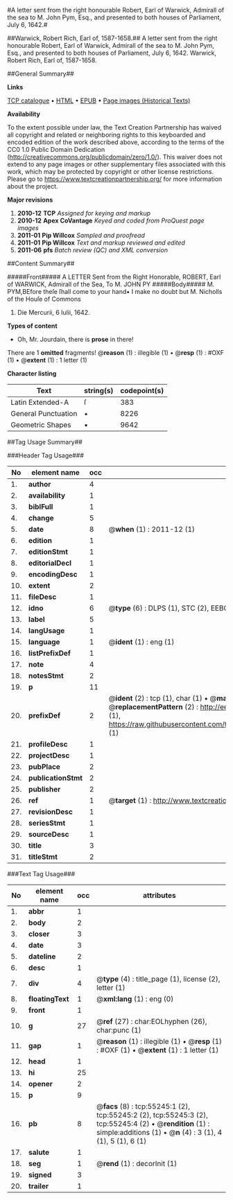 #A letter sent from the right honourable Robert, Earl of Warwick, Admirall of the sea to M. John Pym, Esq., and presented to both houses of Parliament, July 6, 1642.#

##Warwick, Robert Rich, Earl of, 1587-1658.##
A letter sent from the right honourable Robert, Earl of Warwick, Admirall of the sea to M. John Pym, Esq., and presented to both houses of Parliament, July 6, 1642.
Warwick, Robert Rich, Earl of, 1587-1658.

##General Summary##

**Links**

[TCP catalogue](http://www.ota.ox.ac.uk/tcp/)  • 
[HTML](http://tei.it.ox.ac.uk/tcp/Texts-HTML/free/A65/A65210.html)  • 
[EPUB](http://tei.it.ox.ac.uk/tcp/Texts-EPUB/free/A65/A65210.epub) • 
[Page images (Historical Texts)](https://historicaltexts.jisc.ac.uk/eebo-12158976e)

**Availability**

To the extent possible under law, the Text Creation Partnership has waived all copyright and related or neighboring rights to this keyboarded and encoded edition of the work described above, according to the terms of the CC0 1.0 Public Domain Dedication (http://creativecommons.org/publicdomain/zero/1.0/). This waiver does not extend to any page images or other supplementary files associated with this work, which may be protected by copyright or other license restrictions. Please go to https://www.textcreationpartnership.org/ for more information about the project.

**Major revisions**

1. __2010-12__ __TCP__ *Assigned for keying and markup*
1. __2010-12__ __Apex CoVantage__ *Keyed and coded from ProQuest page images*
1. __2011-01__ __Pip Willcox__ *Sampled and proofread*
1. __2011-01__ __Pip Willcox__ *Text and markup reviewed and edited*
1. __2011-06__ __pfs__ *Batch review (QC) and XML conversion*

##Content Summary##

#####Front#####
 A LETTER Sent from the Right Honorable, ROBERT, Earl of WARWICK, Admirall of the Sea, To M. JOHN PY
#####Body#####
M. PYM,BEfore theſe ſhall come to your hand▪ I make no doubt but M. Nicholls of the Houſe of Commons
1. Die Mercurii, 6 Iulii, 1642.

**Types of content**

  * Oh, Mr. Jourdain, there is **prose** in there!

There are 1 **omitted** fragments! 
 @__reason__ (1) : illegible (1)  •  @__resp__ (1) : #OXF (1)  •  @__extent__ (1) : 1 letter (1)

**Character listing**


|Text|string(s)|codepoint(s)|
|---|---|---|
|Latin Extended-A|ſ|383|
|General Punctuation|•|8226|
|Geometric Shapes|▪|9642|

##Tag Usage Summary##

###Header Tag Usage###

|No|element name|occ|attributes|
|---|---|---|---|
|1.|__author__|4||
|2.|__availability__|1||
|3.|__biblFull__|1||
|4.|__change__|5||
|5.|__date__|8| @__when__ (1) : 2011-12 (1)|
|6.|__edition__|1||
|7.|__editionStmt__|1||
|8.|__editorialDecl__|1||
|9.|__encodingDesc__|1||
|10.|__extent__|2||
|11.|__fileDesc__|1||
|12.|__idno__|6| @__type__ (6) : DLPS (1), STC (2), EEBO-CITATION (1), OCLC (1), VID (1)|
|13.|__label__|5||
|14.|__langUsage__|1||
|15.|__language__|1| @__ident__ (1) : eng (1)|
|16.|__listPrefixDef__|1||
|17.|__note__|4||
|18.|__notesStmt__|2||
|19.|__p__|11||
|20.|__prefixDef__|2| @__ident__ (2) : tcp (1), char (1)  •  @__matchPattern__ (2) : ([0-9\-]+):([0-9IVX]+) (1), (.+) (1)  •  @__replacementPattern__ (2) : http://eebo.chadwyck.com/downloadtiff?vid=$1&page=$2 (1), https://raw.githubusercontent.com/textcreationpartnership/Texts/master/tcpchars.xml#$1 (1)|
|21.|__profileDesc__|1||
|22.|__projectDesc__|1||
|23.|__pubPlace__|2||
|24.|__publicationStmt__|2||
|25.|__publisher__|2||
|26.|__ref__|1| @__target__ (1) : http://www.textcreationpartnership.org/docs/. (1)|
|27.|__revisionDesc__|1||
|28.|__seriesStmt__|1||
|29.|__sourceDesc__|1||
|30.|__title__|3||
|31.|__titleStmt__|2||


###Text Tag Usage###

|No|element name|occ|attributes|
|---|---|---|---|
|1.|__abbr__|1||
|2.|__body__|2||
|3.|__closer__|3||
|4.|__date__|3||
|5.|__dateline__|2||
|6.|__desc__|1||
|7.|__div__|4| @__type__ (4) : title_page (1), license (2), letter (1)|
|8.|__floatingText__|1| @__xml:lang__ (1) : eng (0)|
|9.|__front__|1||
|10.|__g__|27| @__ref__ (27) : char:EOLhyphen (26), char:punc (1)|
|11.|__gap__|1| @__reason__ (1) : illegible (1)  •  @__resp__ (1) : #OXF (1)  •  @__extent__ (1) : 1 letter (1)|
|12.|__head__|1||
|13.|__hi__|25||
|14.|__opener__|2||
|15.|__p__|9||
|16.|__pb__|8| @__facs__ (8) : tcp:55245:1 (2), tcp:55245:2 (2), tcp:55245:3 (2), tcp:55245:4 (2)  •  @__rendition__ (1) : simple:additions (1)  •  @__n__ (4) : 3 (1), 4 (1), 5 (1), 6 (1)|
|17.|__salute__|1||
|18.|__seg__|1| @__rend__ (1) : decorInit (1)|
|19.|__signed__|3||
|20.|__trailer__|1||
